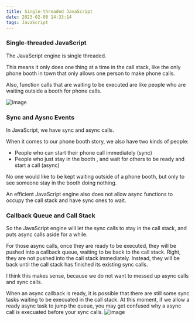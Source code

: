 ```yaml
---
title: Single-threaded JavaScript
date: 2023-02-08 14:33:14
tags: JavaScript
---
```

### Single-threaded JavaScript
The JavaScript engine is single threaded.

This means it only does one thing at a time in the call stack, like the only phone booth in town that only allows one person to make phone calls.

Also, function calls that are waiting to be executed are like people who are waiting outside a booth for phone calls.

![image](https://pbs.twimg.com/media/FoeFDZfX0AA1Fqn?format=jpg&name=medium)
### Sync and Aysnc Events
In JavaScript, we have sync and async calls.

When it comes to our phone booth story, we also have two kinds of people:
- People who can start their phone call immediately (sync)
- People who just stay in the booth , and wait for others to be ready and start a call (async)

No one would like to be kept waiting outside of a phone booth, but only to see someone stay in the booth doing nothing.

An efficient JavaScript engine also does not allow async functions to occupy the call stack and have sync ones to wait.

### Callback Queue and Call Stack
So the JavaScript engine will let the sync calls to stay in the call stack, and puts async calls aside for a while.

For those async calls, once they are ready to be executed, they will be pushed into a callback queue, waiting to be back to the call stack.
Right, they are not pushed into the call stack immediately. Instead, they will be back until the call stack has finished its existing sync calls.

I think this makes sense, because we do not want to messed up async calls and sync calls.

When an async callback is ready, it is possible that there are still some sync tasks waiting to be execuated in the call stack. At this moment, if we allow a ready async task to jump the queue, you may get confused why a async call is execuated before your sync calls.
![image](https://pbs.twimg.com/media/FoeFEsiXgAE7PxT?format=png&name=900x900)

